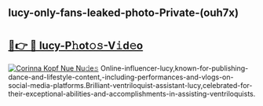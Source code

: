 ## lucy-only-fans​-leaked-photo​-Private-(ouh7x)


# <h2><a href="https://mediaupload.pro?title=lucy&ref=git">🔗👉 🔴 lucy-P𝚑ot𝚘𝚜-V𝚒d𝚎o</a></h2>

[![Corinna Kopf Nue Nu𝚍e𝚜](https://i.imgur.com/0qMVB7G.gif)](https://mediaupload.pro?title=lucy&ref=git)
Online-influencer-lucy,known-for-publishing-dance-and-lifestyle-content,-including-performances-and-vlogs-on-social-media-platforms.Brilliant-ventriloquist-assistant-lucy,celebrated-for-their-exceptional-abilities-and-accomplishments-in-assisting-ventriloquists.  